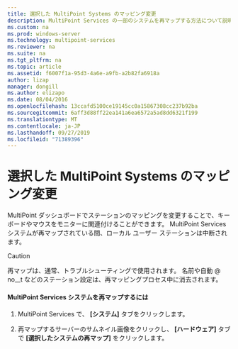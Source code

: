```yaml
---
title: 選択した MultiPoint Systems のマッピング変更
description: MultiPoint Services の一部のシステムを再マップする方法について説明します。
ms.custom: na
ms.prod: windows-server
ms.technology: multipoint-services
ms.reviewer: na
ms.suite: na
ms.tgt_pltfrm: na
ms.topic: article
ms.assetid: f6007f1a-95d3-4a6e-a9fb-a2b82fa6918a
author: lizap
manager: dongill
ms.author: elizapo
ms.date: 08/04/2016
ms.openlocfilehash: 13ccafd5100ce19145cc0a15867308cc237b92ba
ms.sourcegitcommit: 6aff3d88ff22ea141a6ea6572a5ad8dd6321f199
ms.translationtype: MT
ms.contentlocale: ja-JP
ms.lasthandoff: 09/27/2019
ms.locfileid: "71389396"
---
```

# <a name="remap-selected-multipoint-systems"></a>選択した MultiPoint Systems のマッピング変更
MultiPoint ダッシュボードでステーションのマッピングを変更することで、キーボードやマウスをモニターに関連付けることができます。 MultiPoint Services システムが再マップされている間、ローカル ユーザー ステーションは中断されます。  
  
> [!CAUTION]  
> 再マップは、通常、トラブルシューティングで使用されます。 名前や自動 @ no__t などのステーション設定は、再マッピングプロセス中に消去されます。  
  
#### <a name="to-remap-a-multipoint-services-system"></a>MultiPoint Services システムを再マップするには  
  
1.  MultiPoint Services で、 **[システム]** タブをクリックします。  
  
2.  再マップするサーバーのサムネイル画像をクリックし、 **[ハードウェア]** タブで **[選択したシステムの再マップ]** をクリックします。 